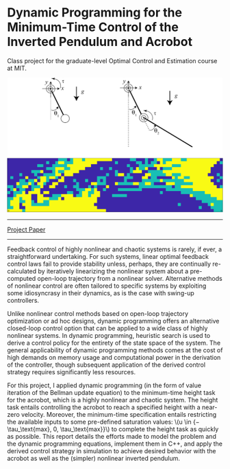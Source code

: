 # Dynamic Programming for the Minimum-Time Control of the Inverted Pendulum and Acrobot

Class project for the graduate-level Optimal Control and Estimation course at MIT.

![](/img/ip_policy.png "SLAM coverage algorithm")

* * *

[Project Paper](https://andrewtorgesen.com/res/16.32%20Final%20Project%20Report.pdf)

* * *

Feedback control of highly nonlinear and chaotic systems is rarely, if ever, a straightforward undertaking. For such systems, linear optimal feedback control laws fail to provide stability unless, perhaps, they are continually re-calculated by iteratively linearizing the nonlinear system about a pre-computed open-loop trajectory from a nonlinear solver. Alternative methods of nonlinear control are often tailored to specific systems by exploiting some idiosyncrasy in their dynamics, as is the case with swing-up controllers.

Unlike nonlinear control methods based on open-loop trajectory optimization or ad hoc designs, dynamic programming offers an alternative closed-loop control option that can be applied to a wide class of highly nonlinear systems. In dynamic programming, heuristic search is used to derive a control policy for the entirety of the state space of the system. The general applicability of dynamic programming methods comes at the cost of high demands on memory usage and computational power in the derivation of the controller, though subsequent application of the derived control strategy requires significantly less resources.

For this project, I applied dynamic programming (in the form of value iteration of the Bellman update equation) to the minimum-time height task for the acrobot, which is a highly nonlinear and chaotic system. The height task entails controlling the acrobot to reach a specified height with a near-zero velocity. Moreover, the minimum-time specification entails restricting the available inputs to some pre-defined saturation values: \\(u \in \{−\tau_\text{max}, 0, \tau_\text{max}\}\\) to complete the height task as quickly as possible. This report details the efforts made to model the problem and the dynamic programming equations, implement them in C++, and apply the derived control strategy in simulation to achieve desired behavior with the acrobot as well as the (simpler) nonlinear inverted pendulum.
